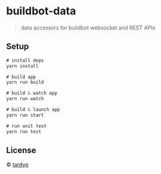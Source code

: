 # buildbot-data
> data accessors for buildbot websocket and REST APIs

## Setup

```js
# install deps
yarn install

# build app
yarn run build

# build & watch app
yarn run watch

# build & launch app
yarn run start

# run unit test
yarn run test
```

## License

&copy; [tardyp](mailto:tardyp@gmail.com)

